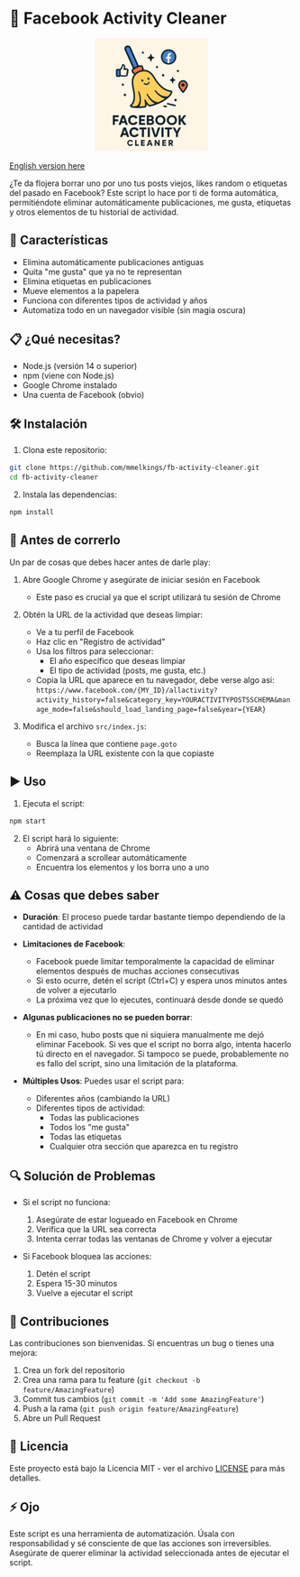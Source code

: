 # 🧹 Facebook Activity Cleaner

<p align="center">
  <img src="logo.png" alt="Facebook Activity Cleaner Logo" width="200"/>
</p>

[English version here](README_EN.md)

¿Te da flojera borrar uno por uno tus posts viejos, likes random o etiquetas del pasado en Facebook? Este script lo hace por ti de forma automática, permitiéndote eliminar automáticamente publicaciones, me gusta, etiquetas y otros elementos de tu historial de actividad.

## 🚀 Características

- Elimina automáticamente publicaciones antiguas
- Quita "me gusta" que ya no te representan
- Elimina etiquetas en publicaciones
- Mueve elementos a la papelera
- Funciona con diferentes tipos de actividad y años
- Automatiza todo en un navegador visible (sin magia oscura)

## 📋 ¿Qué necesitas?

- Node.js (versión 14 o superior)
- npm (viene con Node.js)
- Google Chrome instalado
- Una cuenta de Facebook (obvio)

## 🛠️ Instalación

1. Clona este repositorio:
```bash
git clone https://github.com/mmelkings/fb-activity-cleaner.git
cd fb-activity-cleaner
```

2. Instala las dependencias:
```bash
npm install
```

## 📝 Antes de correrlo

Un par de cosas que debes hacer antes de darle play:

1. Abre Google Chrome y asegúrate de iniciar sesión en Facebook
   - Este paso es crucial ya que el script utilizará tu sesión de Chrome

2. Obtén la URL de la actividad que deseas limpiar:
   - Ve a tu perfil de Facebook
   - Haz clic en "Registro de actividad"
   - Usa los filtros para seleccionar:
     - El año específico que deseas limpiar
     - El tipo de actividad (posts, me gusta, etc.)
   - Copia la URL que aparece en tu navegador, debe verse algo asi: `https://www.facebook.com/{MY_ID}/allactivity?activity_history=false&category_key=YOURACTIVITYPOSTSSCHEMA&manage_mode=false&should_load_landing_page=false&year={YEAR}`

3. Modifica el archivo `src/index.js`:
   - Busca la línea que contiene `page.goto`
   - Reemplaza la URL existente con la que copiaste

## ▶️ Uso

1. Ejecuta el script:
```bash
npm start
```

2. El script hará lo siguiente:
   - Abrirá una ventana de Chrome
   - Comenzará a scrollear automáticamente
   - Encuentra los elementos y los borra uno a uno

## ⚠️ Cosas que debes saber

- **Duración**: El proceso puede tardar bastante tiempo dependiendo de la cantidad de actividad
- **Limitaciones de Facebook**: 
  - Facebook puede limitar temporalmente la capacidad de eliminar elementos después de muchas acciones consecutivas
  - Si esto ocurre, detén el script (Ctrl+C) y espera unos minutos antes de volver a ejecutarlo
  - La próxima vez que lo ejecutes, continuará desde donde se quedó
- **Algunas publicaciones no se pueden borrar**: 
  - En mi caso, hubo posts que ni siquiera manualmente me dejó eliminar Facebook. Si ves que el script no borra algo, intenta hacerlo tú directo en el navegador. Si tampoco se puede, probablemente no es fallo del script, sino una limitación de la plataforma. 

- **Múltiples Usos**: Puedes usar el script para:
  - Diferentes años (cambiando la URL)
  - Diferentes tipos de actividad:
    - Todas las publicaciones
    - Todos los "me gusta"
    - Todas las etiquetas
    - Cualquier otra sección que aparezca en tu registro

## 🔍 Solución de Problemas

- Si el script no funciona:
  1. Asegúrate de estar logueado en Facebook en Chrome
  2. Verifica que la URL sea correcta
  3. Intenta cerrar todas las ventanas de Chrome y volver a ejecutar

- Si Facebook bloquea las acciones:
  1. Detén el script
  2. Espera 15-30 minutos
  3. Vuelve a ejecutar el script

## 🤝 Contribuciones

Las contribuciones son bienvenidas. Si encuentras un bug o tienes una mejora:
1. Crea un fork del repositorio
2. Crea una rama para tu feature (`git checkout -b feature/AmazingFeature`)
3. Commit tus cambios (`git commit -m 'Add some AmazingFeature'`)
4. Push a la rama (`git push origin feature/AmazingFeature`)
5. Abre un Pull Request

## 📜 Licencia

Este proyecto está bajo la Licencia MIT - ver el archivo [LICENSE](LICENSE) para más detalles.

## ⚡ Ojo

Este script es una herramienta de automatización. Úsala con responsabilidad y sé consciente de que las acciones son irreversibles. Asegúrate de querer eliminar la actividad seleccionada antes de ejecutar el script. 
